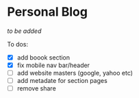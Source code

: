 # Personal Blog

*to be added*

To dos:
- [x] add boook section
- [x] fix mobile nav bar/header
- [ ] add website masters (google, yahoo etc)
- [ ] add metadate for section pages
- [ ] remove share

